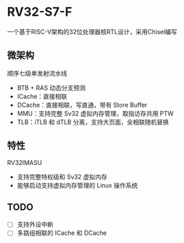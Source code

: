 # RV32-S7-F

一个基于RISC-V架构的32位处理器核RTL设计，采用Chisel编写

## 微架构
顺序七级单发射流水线
- BTB + RAS 动态分支预测
- ICache：直接相联
- DCache：直接相联，写直通，带有 Store Buffer
- MMU：支持完整 Sv32 虚拟内存管理，取指访存共用 PTW
- TLB：iTLB 和 dTLB 分离，支持大页面，全相联随机替换

## 特性
RV32IMASU
- 支持完整特权级和 Sv32 虚拟内存
- 能够启动支持虚拟内存管理的 Linux 操作系统

## TODO
- [ ] 支持外设中断
- [ ] 多路组相联的 ICache 和 DCache
